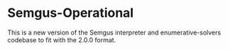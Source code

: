 # Semgus-Operational

This is a new version of the Semgus interpreter and enumerative-solvers codebase to fit with the 2.0.0 format.
